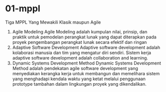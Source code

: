 # 01-mppl
Tiga MPPL Yang Mewakili Klasik maupun Agile
1. Agile Modeling
    Agile Modeling adalah kumpulan nilai, prinsip, dan praktik untuk pemodelan perangkat lunak yang dapat diterapkan pada proyek pengembangan perangkat lunak secara efektif dan ringan
2. Adaptive Software Development
    Adaptive software development adalah kolaborasi manusia dan tim yang mengatur diri sendiri. Sistem kerja adaptive software development adalah collaboration and learning.
3. Dynamic Systems Development Method
    Dynamic Systems Development Method adalah pendekatan agile software development yang menyediakan kerangka kerja untuk membangun dan memelihara sistem yang menghadapi kendala waktu yang ketat melalui penggunaan prototype tambahan dalam lingkungan proyek yang dikendalikan.